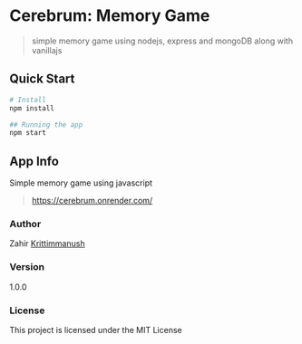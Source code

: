 # Cerebrum: Memory Game
> simple memory game using nodejs, express and mongoDB along with vanillajs

## Quick Start
``` bash
# Install 
npm install

## Running the app
npm start
```

## App Info
Simple memory game using javascript
> https://cerebrum.onrender.com/

### Author
Zahir
[Krittimmanush](http://www.krittimmanush.com)

### Version
1.0.0

### License
This project is licensed under the MIT License
